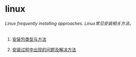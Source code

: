 # linux
###### Linux frequently installing approaches.&nbsp;Linux常见安装相关方法。

1.	[安装包类型与方法](https://github.com/LittleChell/linux/tree/master/docs/install/category.md)

2.	[安装过程中出现的问题及解决方法](https://github.com/LittleChell/linux/tree/master/docs/install/error.md)
